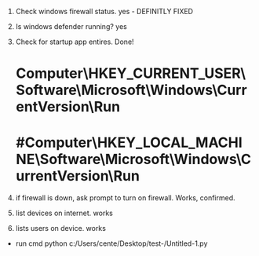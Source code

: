 1. Check windows firewall status. yes - DEFINITLY FIXED

2. Is windows defender running? yes

3. Check for startup app entires. Done!
    # Computer\HKEY_CURRENT_USER\Software\Microsoft\Windows\CurrentVersion\Run
    # #Computer\HKEY_LOCAL_MACHINE\Software\Microsoft\Windows\CurrentVersion\Run

4. if firewall is down, ask prompt to turn on firewall. Works, confirmed.


5. list devices on internet. works 

6. lists users on device. works

* run cmd python c:/Users/cente/Desktop/test-/Untitled-1.py